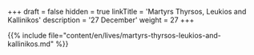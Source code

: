 +++
draft = false
hidden = true
linkTitle = 'Martyrs Thyrsos, Leukios and Kallinikos'
description = '27 December'
weight = 27
+++

{{% include file="content/en/lives/martyrs-thyrsos-leukios-and-kallinikos.md" %}}
